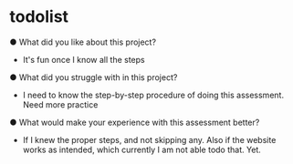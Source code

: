 # todolist


●  	What did you like about this project?

- It's fun once I know all the steps

●  	What did you struggle with in this project?

- I need to know the step-by-step procedure of doing this assessment. Need more practice

●  	What would make your experience with this assessment better?

- If I knew the proper steps, and not skipping any. Also if the website works as intended, which currently I am not able todo that. Yet.
